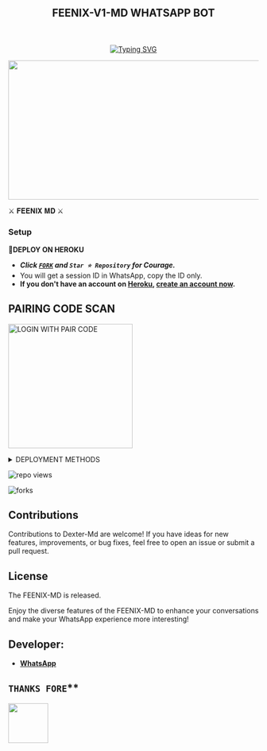 
## <p align="center"> FEENIX-V1-MD WHATSAPP BOT
<br>

<p align="center"><a href="https://git.io/typing-svg"><img src="https://readme-typing-svg.demolab.com?font=EB+Garamond&weight=800&size=28&duration=4000&pause=1000&random=false&width=435&lines=WELCOME+TO+THE+FEENIX-V1-MD;MULTI-DEVICE+WHATSAPP+BOT;DEVELOPED+BY+FEENIX;RELEASED+DATE+28%2F04%2F2024." alt="Typing SVG" /></a>
</p>


<img src="https://telegra.ph/file/c18e8f8efe8d00fbc1c5f.jpg" width="540" height="280" />
</p>⚔ 𝐅𝐄𝐄𝐍𝐈𝐗 𝐌𝐃 ⚔

### Setup

**📌DEPLOY ON HEROKU**
   - ***Click [`FORK`](https://github.com/feenixmd/FEENIX-MD-V1/fork) and `Star ⭐ Repository` for Courage.***
   - You will get a session ID in WhatsApp, copy the ID only.
   - **If you don't have an account on [Heroku](https://signup.heroku.com/), [create an account now](https://signup.heroku.com/).**
</p>

##  PAIRING CODE SCAN

<a href="https://pair-js44-9c3a470e2d9b.herokuapp.com/"><img src="https://img.shields.io/badge/LOGIN%20WITH-PAIR%20CODE-red" alt="LOGIN WITH PAIR CODE" width="250"></a>

 <details close>
<summary> DEPLOYMENT METHODS </summary>
  

## DEPLOY IN HEROKU

 [![Deploy on Heroku](https://www.herokucdn.com/deploy/button.svg)](https://dashboard.heroku.com/new?template=https://github.com/feenixmd/FEENIX-MD-V1/)

   </details>
</P>

![repo views](https://hits.seeyoufarm.com/api/count/incr/badge.svg?url=https%3A%2F%2Fgithub.com%2Ffeenixmd%2FFEENIX-V1-MD&count_bg=%2379C83D&title_bg=%23555555&icon=gitpod.svg&icon_color=%23E7E7E7&title=Views&edge_flat=false)

![forks](https://img.shields.io/github/forks/feenixmd/FEENIX-MD-V1?label=Forks&style=social)



## Contributions

Contributions to Dexter-Md are welcome! If you have ideas for new features, improvements, or bug fixes, feel free to open an issue or submit a pull request.

## License

The FEENIX-MD is released.

Enjoy the diverse features of the FEENIX-MD  to enhance your conversations and make your WhatsApp experience more interesting!

## Developer:
- [**WhatsApp**](https://wa.me/94722807735)











## `THANKS FORE`** 


   <a href="https://github.com/Feenixmd0"><img src="https://avatars.githubusercontent.com/u/106251140?v=4" width=80 height=80></a>   

